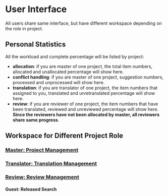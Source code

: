 # User Interface

<span id='user'></span>

All users share same interface, but have different workspace depending on the role in project.
 
## Personal Statistics

<span id='stat'></span>

All the workload and complete percentage will be listed by project:
- **allocation**: if you are master of one project, the total item numbers, allocated and unallocated percentage will show here.
- **conflict handling**: if you are master of one project, suggestion numbers, processed and unprocessed will show here.
- **translation**: if you are translator of one project, the item numbers that assigned to you, translated and unretranslated percentage will show here.
- **review**: if you are reviewer of one project, the item numbers that have been translated, reviewed and unreviewed percentage will show here. **Since the reviewers have not been allocated by master, all reviewers share same progress**.

## Workspace for Different Project Role

<span id='workspace'></span>

### [Master: Project Management](master-project-management.md)

### [Translator: Translation Management](translator-translation-management.md)

### [Review: Review Management](reviewer-review-management.md)

<span id='reviewer'></span>


#### Guest: Released Search
<span id='guest'></span>




